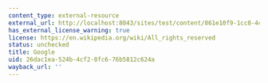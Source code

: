 ```yaml
---
content_type: external-resource
external_url: http://localhost:8043/sites/test/content/861e10f9-1cc8-4c5a-a3e2-348196493e3a/?ocw_resource_link_uuid=861e10f9-1cc8-4c5a-a3e2-348196493e3a&ocw_resource_link_suffix=
has_external_license_warning: true
license: https://en.wikipedia.org/wiki/All_rights_reserved
status: unchecked
title: Google
uid: 26dac1ea-524b-4cf2-8fc6-76b5812c624a
wayback_url: ''
---
```

